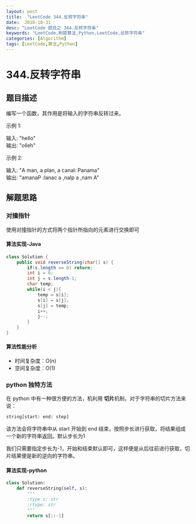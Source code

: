 ```yaml
---
layout: post
title:  "LeetCode 344.反转字符串"
date:  2018-10-31
desc: "LeetCode 题目之 344.反转字符串"
keywords: "LeetCode,刷题算法,Python,LeetCode,反转字符串"
categories: [Algorithm]
tags: [LeetCode,算法,Python]
---
```

# 344.反转字符串

## 题目描述

编写一个函数，其作用是将输入的字符串反转过来。

示例 1:

输入: "hello"<br/>
输出: "olleh"<br/>

示例 2:<br/>

输入: "A man, a plan, a canal: Panama"<br/>
输出: "amanaP :lanac a ,nalp a ,nam A"<br/>

## 解题思路

### 对撞指针

使用对撞指针的方式将两个指针所指向的元素进行交换即可

#### 算法实现-Java

```java
class Solution {
    public void reverseString(char[] s) {
        if(s.length == 0) return;
        int i = 0;
        int j = s.length-1;
        char temp;
        while(i < j){
            temp = s[i];
            s[i] = s[j];
            s[j] = temp;
            i++;
            j--;
        }
    }
}
```

#### 算法性能分析

- 时间复杂度：O(n)
- 空间复杂度：O(1)

### python 独特方法

在 python 中有一种很方便的方法，机利用 **切片**机制，对于字符串的切片方法来说：

```py
string[start: end: step]
```

该方法会将字符串中从 start 开始到 end 结束，按照步长进行获取，将结果组成一个新的字符串返回。默认步长为1

我们只需要指定步长为-1，开始和结束默认即可，这样便是从后往前进行获取，切片结果便是新的逆向的字符串。

#### 算法实现-python

```py
class Solution:
    def reverseString(self, s):
        """
        :type s: str
        :rtype: str
        """
        return s[::-1]
```